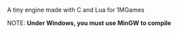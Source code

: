A tiny engine made with C and Lua for 1MGames

NOTE: **Under Windows, you must use MinGW to compile**
